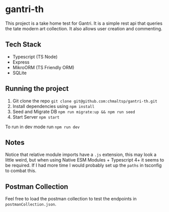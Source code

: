 # gantri-th

This project is a take home test for Gantri. It is a simple rest api that queries the tate modern art collection. It also allows user creation and commenting. 

## Tech Stack

- Typescript (TS Node)
- Express
- MikroORM (TS Friendly ORM)
- SQLite

## Running the project
 
1. Git clone the repo `git clone git@github.com:chmaltsp/gantri-th.git`
2. Install dependencies using `npm install` 
3. Seed and Migrate DB `npm run migrate:up && npm run seed`
4. Start Server `npm start`

To run in dev mode run `npm run dev`

## Notes

Notice that relative module imports have a `.js` extension, this may look a little weird, but when using Native ESM Modules + Typescript 4+ it seems to be required. If I had more time I would probably set up the `paths` in tsconfig to combat this. 

## Postman Collection

Feel free to load the postman collection to test the endpoints in `postmanCollection.json`.

